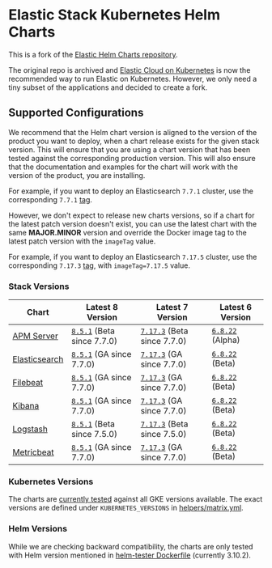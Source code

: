 # Elastic Stack Kubernetes Helm Charts

This is a fork of the [Elastic Helm Charts repository](https://github.com/elastic/helm-charts).

The original repo is archived and [Elastic Cloud on
Kubernetes](https://github.com/elastic/cloud-on-k8s) is now the recommended way
to run Elastic on Kubernetes. However, we only need a tiny subset of the
applications and decided to create a fork.

## Supported Configurations

We recommend that the Helm chart version is aligned to the version of the
product you want to deploy, when a chart release exists for the given stack
version. This will ensure that you are using a chart version
that has been tested against the corresponding production version.
This will also ensure that the documentation and examples for the chart will
work with the version of the product, you are installing.

For example, if you want to deploy an Elasticsearch `7.7.1` cluster, use the
corresponding `7.7.1` [tag][elasticsearch-771].

However, we don't expect to release new charts versions, so if a chart for the
latest patch version doesn't exist, you can use the latest chart with the same
**MAJOR.MINOR** version and override the Docker image tag to the latest patch
version with the `imageTag` value.

For example, if you want to deploy an Elasticsearch `7.17.5` cluster, use the
corresponding `7.17.3` [tag][elasticsearch-7173], with `imageTag=7.17.5` value.

### Stack Versions

| Chart                                      | Latest 8 Version                            | Latest 7 Version                             | Latest 6 Version                   |
|--------------------------------------------|---------------------------------------------|----------------------------------------------|------------------------------------|
| [APM Server](./apm-server/README.md)       | [`8.5.1`][apm-8] (Beta since 7.7.0)         | [`7.17.3`][apm-7] (Beta since 7.7.0)         | [`6.8.22`][apm-6] (Alpha)          |
| [Elasticsearch](./elasticsearch/README.md) | [`8.5.1`][elasticsearch-8] (GA since 7.7.0) | [`7.17.3`][elasticsearch-7] (GA since 7.7.0) | [`6.8.22`][elasticsearch-6] (Beta) |
| [Filebeat](./filebeat/README.md)           | [`8.5.1`][filebeat-8] (GA since 7.7.0)      | [`7.17.3`][filebeat-7] (GA since 7.7.0)      | [`6.8.22`][filebeat-6] (Beta)      |
| [Kibana](./kibana/README.md)               | [`8.5.1`][kibana-8] (GA since 7.7.0)        | [`7.17.3`][kibana-7] (GA since 7.7.0)        | [`6.8.22`][kibana-6] (Beta)        |
| [Logstash](./logstash/README.md)           | [`8.5.1`][logstash-8] (Beta since 7.5.0)    | [`7.17.3`][logstash-7] (Beta since 7.5.0)    | [`6.8.22`][logstash-6] (Beta)      |
| [Metricbeat](./metricbeat/README.md)       | [`8.5.1`][metricbeat-8] (GA since 7.7.0)    | [`7.17.3`][metricbeat-7] (GA since 7.7.0)    | [`6.8.22`][metricbeat-6] (Beta)    |

### Kubernetes Versions

The charts are [currently tested][] against all GKE versions available. The
exact versions are defined under `KUBERNETES_VERSIONS` in
[helpers/matrix.yml][].

### Helm Versions

While we are checking backward compatibility, the charts are only tested with
Helm version mentioned in [helm-tester Dockerfile][] (currently 3.10.2).

[apm-6]: https://github.com/elastic/helm-charts/tree/6.8/apm-server/README.md
[apm-7]: https://github.com/elastic/helm-charts/tree/7.17/apm-server/README.md
[apm-8]: https://github.com/elastic/helm-charts/tree/main/apm-server/README.md
[currently tested]: https://devops-ci.elastic.co/job/elastic+helm-charts+main/
[eck-charts]: https://github.com/elastic/cloud-on-k8s/tree/master/deploy
[elastic cloud on kubernetes]: https://github.com/elastic/cloud-on-k8s
[elasticsearch-6]: https://github.com/elastic/helm-charts/tree/6.8/elasticsearch/README.md
[elasticsearch-7]: https://github.com/elastic/helm-charts/tree/7.17/elasticsearch/README.md
[elasticsearch-7173]: https://github.com/elastic/helm-charts/tree/7.17.3/elasticsearch/
[elasticsearch-771]: https://github.com/elastic/helm-charts/tree/7.7.1/elasticsearch/
[elasticsearch-8]: https://github.com/elastic/helm-charts/tree/main/elasticsearch/README.md
[filebeat-6]: https://github.com/elastic/helm-charts/tree/6.8/filebeat/README.md
[filebeat-7]: https://github.com/elastic/helm-charts/tree/7.17/filebeat/README.md
[filebeat-8]: https://github.com/elastic/helm-charts/tree/main/filebeat/README.md
[helm-tester Dockerfile]: https://github.com/elastic/helm-charts/blob/main/helpers/helm-tester/Dockerfile
[helpers/matrix.yml]: https://github.com/elastic/helm-charts/blob/main/helpers/matrix.yml
[kibana-6]: https://github.com/elastic/helm-charts/tree/6.8/kibana/README.md
[kibana-7]: https://github.com/elastic/helm-charts/tree/7.17/kibana/README.md
[kibana-8]: https://github.com/elastic/helm-charts/tree/main/kibana/README.md
[logstash-6]: https://github.com/elastic/helm-charts/tree/6.8/logstash/README.md
[logstash-7]: https://github.com/elastic/helm-charts/tree/7.17/logstash/README.md
[logstash-8]: https://github.com/elastic/helm-charts/tree/main/logstash/README.md
[metricbeat-6]: https://github.com/elastic/helm-charts/tree/6.8/metricbeat/README.md
[metricbeat-7]: https://github.com/elastic/helm-charts/tree/7.17/metricbeat/README.md
[metricbeat-8]: https://github.com/elastic/helm-charts/tree/main/metricbeat/README.md
